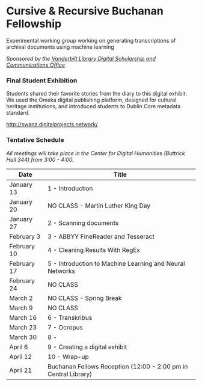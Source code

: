 # Cursive & Recursive Buchanan Fellowship
Experimental working group working on generating transcriptions of archival documents using machine learning

*Sponsored by the [Vanderbilt Library Digital Scholarship and Communications Office](https://www.library.vanderbilt.edu/scholarly/)*

### Final Student Exhibition
Students shared their favorite stories from the diary to this digital exhibit. We used the Omeka digital publishing platform, designed for cultural heritage institutions, and introduced students to Dublin Core metadata standard.

http://swanz.digitalprojects.network/

### Tentative Schedule

*All meetings will take place in the Center for Digital Humanities (Buttrick Hall 344) from 3:00 - 4:00.*

Date  | Title
--|--
January 13  |  1 - Introduction
January 20  |  NO CLASS - Martin Luther King Day
January 27 |  2 - Scanning documents
February 3 |  3 - ABBYY FineReader and Tesseract
February 10 |  4 - Cleaning Results With RegEx
February 17 |  5 - Introduction to Machine Learning and Neural Networks
February 24  |  NO CLASS
March 2 |  NO CLASS - Spring Break
March 9 |  NO CLASS 
March 16 |  6 - Transkribus
March 23  |  7 - Ocropus
March 30  |  8 - 
April 6  |  9 - Creating a digital exhibit
April 12  |  10 - Wrap-up 
April 21   |  Buchanan Fellows Reception (12:00 - 2:00 pm in Central Library)



